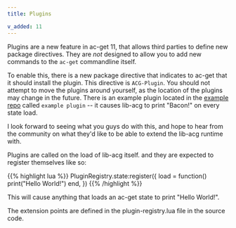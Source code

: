 ```yaml
---
title: Plugins

v_added: 11
---
```


Plugins are a new feature in ac-get 11, that allows third parties to define new
package directives. They are *not* designed to allow you to add new commands to
the `ac-get` commandline itself.  


To enable this, there is a new package directive that indicates to ac-get that
it should install the plugin. This directive is `ACG-Plugin`. You should not
attempt to move the plugins around yourself, as the location of the plugins
may change in the future. There is an example plugin located in the
[example repo](/docs/example-repo/) called `example plugin` -- it causes
lib-acg to print "Bacon!" on every state load.  

I look forward to seeing what you guys do with this, and hope to hear from the
community on what they'd like to be able to extend the lib-acg runtime with.  

Plugins are called on the load of lib-acg itself. and they are expected to register themselves like so:

{{% highlight lua %}}
PluginRegistry.state:register({
  load = function()
    print("Hello World!")
  end,
})
{{% /highlight %}}

This will cause anything that loads an ac-get state to print "Hello World!".

The extension points are defined in the plugin-registry.lua file in the source
code.

